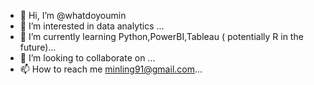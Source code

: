 - 👋 Hi, I’m @whatdoyoumin
- 👀 I’m interested in data analytics ...
- 🌱 I’m currently learning Python,PowerBI,Tableau ( potentially R in the future)...
- 💞️ I’m looking to collaborate on ...
- 📫 How to reach me minling91@gmail.com...

<!---
MinisMean/MinisMean is a ✨ special ✨ repository because its `README.md` (this file) appears on your GitHub profile.
You can click the Preview link to take a look at your changes.
--->
